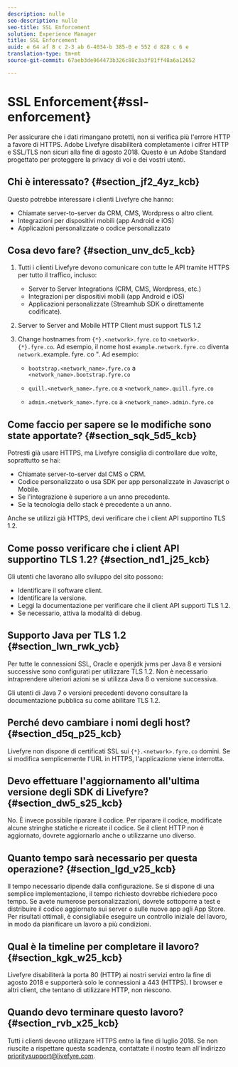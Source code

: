 ```yaml
---
description: nulle
seo-description: nulle
seo-title: SSL Enforcement
solution: Experience Manager
title: SSL Enforcement
uuid: e 64 af 8 c 2-3 ab 6-4034-b 385-0 e 552 d 828 c 6 e
translation-type: tm+mt
source-git-commit: 67aeb3de964473b326c88c3a3f81ff48a6a12652

---
```



# SSL Enforcement{#ssl-enforcement}

Per assicurare che i dati rimangano protetti, non si verifica più l'errore HTTP a favore di HTTPS. Adobe Livefyre disabiliterà completamente i cifrer HTTP e SSL/TLS non sicuri alla fine di agosto 2018. Questo è un Adobe Standard progettato per proteggere la privacy di voi e dei vostri utenti.

## Chi è interessato? {#section_jf2_4yz_kcb}

Questo potrebbe interessare i clienti Livefyre che hanno:

* Chiamate server-to-server da CRM, CMS, Wordpress o altro client.
* Integrazioni per dispositivi mobili (app Android e iOS)
* Applicazioni personalizzate o codice personalizzato

## Cosa devo fare? {#section_unv_dc5_kcb}

1. Tutti i clienti Livefyre devono comunicare con tutte le API tramite HTTPS per tutto il traffico, incluso:

   * Server to Server Integrations (CRM, CMS, Wordpress, etc.)
   * Integrazioni per dispositivi mobili (app Android e iOS)
   * Applicazioni personalizzate (Streamhub SDK o direttamente codificate).

1. Server to Server and Mobile HTTP Client must support TLS 1.2
1. Change hostnames from `{*}.<network>.fyre.co` to `<network>.{*}.fyre.co`. Ad esempio, il nome host `example.network.fyre.co` diventa `network.`example. fyre. co ". Ad esempio:

   * `bootstrap.<network_name>.fyre.co` a `<network_name>.bootstrap.fyre.co`

   * `quill.<network_name>.fyre.co` a `<network_name>.quill.fyre.co`

   * `admin.<network_name>.fyre.co` a `<network_name>.admin.fyre.co`

## Come faccio per sapere se le modifiche sono state apportate? {#section_sqk_5d5_kcb}

Potresti già usare HTTPS, ma Livefyre consiglia di controllare due volte, soprattutto se hai:

* Chiamate server-to-server dal CMS o CRM.
* Codice personalizzato o usa SDK per app personalizzate in Javascript o Mobile.
* Se l'integrazione è superiore a un anno precedente.
* Se la tecnologia dello stack è precedente a un anno.

Anche se utilizzi già HTTPS, devi verificare che i client API supportino TLS 1.2.

## Come posso verificare che i client API supportino TLS 1.2? {#section_nd1_j25_kcb}

Gli utenti che lavorano allo sviluppo del sito possono:

* Identificare il software client.
* Identificare la versione.
* Leggi la documentazione per verificare che il client API supporti TLS 1.2.
* Se necessario, attiva la modalità di debug.

## Supporto Java per TLS 1.2 {#section_lwn_rwk_ycb}

Per tutte le connessioni SSL, Oracle e openjdk jvms per Java 8 e versioni successive sono configurati per utilizzare TLS 1.2. Non è necessario intraprendere ulteriori azioni se si utilizza Java 8 o versione successiva.

Gli utenti di Java 7 o versioni precedenti devono consultare la documentazione pubblica su come abilitare TLS 1.2.

## Perché devo cambiare i nomi degli host? {#section_d5q_p25_kcb}

Livefyre non dispone di certificati SSL sui `{*}.<network>.fyre.co` domini. Se si modifica semplicemente l'URL in HTTPS, l'applicazione viene interrotta.

## Devo effettuare l'aggiornamento all'ultima versione degli SDK di Livefyre? {#section_dw5_s25_kcb}

No. È invece possibile riparare il codice. Per riparare il codice, modificate alcune stringhe statiche e ricreate il codice. Se il client HTTP non è aggiornato, dovrete aggiornarlo anche o utilizzarne uno diverso.

## Quanto tempo sarà necessario per questa operazione? {#section_lgd_v25_kcb}

Il tempo necessario dipende dalla configurazione. Se si dispone di una semplice implementazione, il tempo richiesto dovrebbe richiedere poco tempo. Se avete numerose personalizzazioni, dovrete sottoporre a test e distribuire il codice aggiornato sui server o sulle nuove app agli App Store. Per risultati ottimali, è consigliabile eseguire un controllo iniziale del lavoro, in modo da pianificare un lavoro a più condizioni.

## Qual è la timeline per completare il lavoro? {#section_kgk_w25_kcb}

Livefyre disabiliterà la porta 80 (HTTP) ai nostri servizi entro la fine di agosto 2018 e supporterà solo le connessioni a 443 (HTTPS). I browser e altri client, che tentano di utilizzare HTTP, non riescono.

## Quando devo terminare questo lavoro? {#section_rvb_x25_kcb}

Tutti i clienti devono utilizzare HTTPS entro la fine di luglio 2018. Se non riuscite a rispettare questa scadenza, contattate il nostro team all'indirizzo prioritysupport@livefyre.com.
